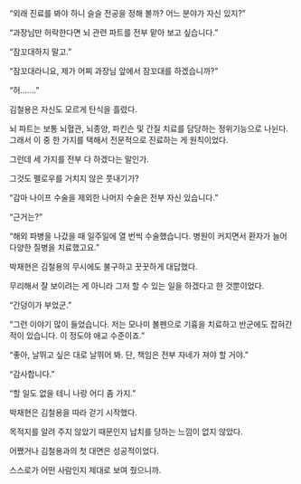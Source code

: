 “외래 진료를 봐야 하니 슬슬 전공을 정해 볼까? 어느 분야가 자신 있지?”

“과장님만 허락한다면 뇌 관련 파트를 전부 맡아 보고 싶습니다.”

“잠꼬대하지 말고.”

“잠꼬대라니요, 제가 어찌 과장님 앞에서 잠꼬대를 하겠습니까?”

“허…….”

김철용은 자신도 모르게 탄식을 흘렸다.

뇌 파트는 보통 뇌혈관, 뇌종양, 파킨슨 및 간질 치료를 담당하는 정위기능으로 나뉜다. 그래서 이 중 한 가지를 택해서 전문적으로 진료하는 게 원칙이었다.

그런데 세 가지를 전부 다 하겠다는 말인가.

그것도 펠로우를 거치지 않은 풋내기가?

“감마 나이프 수술을 제외한 나머지 수술은 전부 자신 있습니다.”

“근거는?”

“해외 파병을 나갔을 때 일주일에 열 번씩 수술했습니다. 병원이 커지면서 환자가 늘어 다양한 질병을 치료했고요.”

박재현은 김철용의 무시에도 불구하고 꿋꿋하게 대답했다.

무리해서 잘 보이려는 게 아니라 그저 할 수 있는 일을 하겠다고 한 것뿐이었다.

“간덩이가 부었군.”

“그런 이야기 많이 들었습니다. 저는 모나미 볼펜으로 기흉을 치료하고 반군에도 잡혀간 적이 있습니다. 이 정도야 애교 수준이죠.”

“좋아, 날뛰고 싶은 대로 날뛰어 봐. 단, 책임은 전부 자네가 져야 할 거야.”

“감사합니다.”

“할 일도 없을 테니 나랑 어디 좀 가지.”

박재현은 김철용을 따라 걷기 시작했다.

목적지를 알려 주지 않았기 때문인지 납치를 당하는 느낌이 없지 않았다.

어쨌거나 김철용과의 첫 대면은 성공적이었다.

스스로가 어떤 사람인지 제대로 보여 줬으니까.